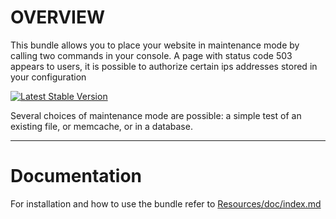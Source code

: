 OVERVIEW
========

This bundle allows you to place your website in maintenance mode by calling two commands in your console. A page with status code 503 appears to users,
it is possible to authorize certain ips addresses stored in your configuration

[![Latest Stable Version](http://poser.pugx.org/in-sys/symfony-maintenance-bundle/v)](https://packagist.org/packages/in-sys/symfony-maintenance-bundle)

Several choices of maintenance mode are possible: a simple test of an existing file, or memcache, or in a database.

---------------------

Documentation
=============

For installation and how to use the bundle refer to [Resources/doc/index.md](https://github.com/in-sys/symfony-maintenance-bundle/blob/master/Resources/doc/index.md)

